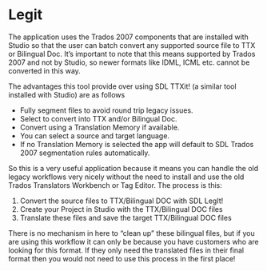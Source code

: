# Legit


The application uses the Trados 2007 components that are installed with Studio so that the user can batch convert any supported source file to TTX or Bilingual Doc.  It’s important to note that this means supported by Trados 2007 and not by Studio, so newer formats like IDML, ICML etc. cannot be converted in this way.

The advantages this tool provide over using SDL TTXit! (a similar tool installed with Studio) are as follows

- Fully segment files to avoid round trip legacy issues.
- Select to convert into TTX and/or Bilingual Doc.
- Convert using a Translation Memory if available.
- You can select a source and target language.
- If no Translation Memory is selected the app will default to SDL Trados 2007 segmentation rules automatically.

So this is a very useful application because it means you can handle the old legacy workflows very nicely without the need to install and use the old Trados Translators Workbench or Tag Editor.  The process is this:

1.	Convert the source files to TTX/Bilingual DOC with SDL LegIt!
2.	Create your Project in Studio with the TTX/Bilingual DOC files
3.	Translate these files and save the target TTX/Bilingual DOC files

There is no mechanism in here to “clean up” these bilingual files, but if you are using this workflow it can only be because you have customers who are looking for this format.  If they only need the translated files in their final format then you would not need to use this process in the first place!


